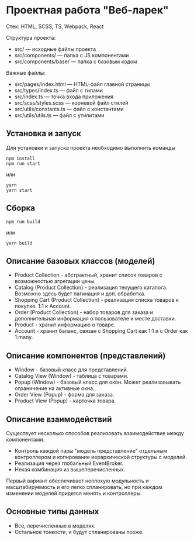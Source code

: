 # Проектная работа "Веб-ларек"

Стек: HTML, SCSS, TS, Webpack, React

Структура проекта:
- src/ — исходные файлы проекта
- src/components/ — папка с JS компонентами
- src/components/base/ — папка с базовым кодом

Важные файлы:
- src/pages/index.html — HTML-файл главной страницы
- src/types/index.ts — файл с типами
- src/index.ts — точка входа приложения
- src/scss/styles.scss — корневой файл стилей
- src/utils/constants.ts — файл с константами
- src/utils/utils.ts — файл с утилитами

## Установка и запуск
Для установки и запуска проекта необходимо выполнить команды

```
npm install
npm run start
```

или

```
yarn
yarn start
```
## Сборка

```
npm run build
```

или

```
yarn build
```

## Описание базовых классов (моделей)

- Product Collection - абстрактный, хранит список товаров с возможностью агрегации цены.
- Catalog (Product Collection) - реализация текущего каталога. Возможно здесь будет пагинация и доп. обработка.
- Shopping Cart (Product Collection) - реализация списка товаров к покупке. 1:1 к Account.
- Order (Product Collection) - набор товаров для заказа и дополнительная информация о пользователе и месте доставки.
- Product - хранит информацию о товаре.
- Account - хранит баланс, связан с Shopping Cart как 1:1 и с Order как 1:many.

## Описание компонентов (представлений)

- Window - базовый класс для представлений.
- Catalog View (Window) - таблица с товарами.
- Popup (Window) - базовый класс для окон. Может реализовывать ограничение на активные окна.
- Order View (Popup) - форма для заказа.
- Product View (Popup) - карточка товара.

## Описание взаимодействий

Существует несколько способов реализовать взаимодействие между компонентами.

- Контроль каждой пары "модель представление" отдельным контроллером и копирование иерархической структуры с моделей.
- Реализация через глобальный EventBroker.
- Некая комбинация из вышеперечисленных.

Первый вариант обеспечивает неплохую модульность и масштабируемость и его легко спланировать, но при каждом изменении моделей придется менять и контроллеры.

## Основные типы данных

- Все, перечисленные в моделях.
- Остальное тонкости, и будут спланированы позже.

